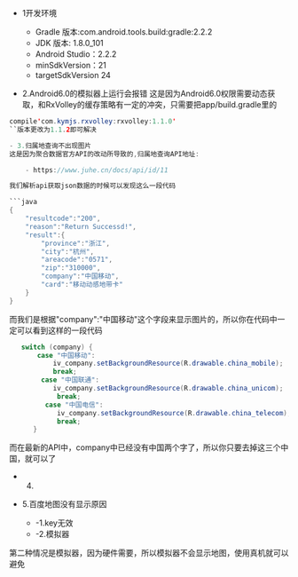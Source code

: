 ﻿



- 1开发环境

    - Gradle 版本:com.android.tools.build:gradle:2.2.2
    - JDK 版本: 1.8.0_101
    - Android Studio：2.2.2
    - minSdkVersion：21
    - targetSdkVersion 24


- 2.Android6.0的模拟器上运行会报错
这是因为Android6.0权限需要动态获取，和RxVolley的缓存策略有一定的冲突，只需要把app/build.gradle里的

```java
compile'com.kymjs.rxvolley:rxvolley:1.1.0'
``版本更改为1.1.2即可解决

- 3.归属地查询不出现图片
这是因为聚合数据官方API的改动所导致的,归属地查询API地址:

    - https://www.juhe.cn/docs/api/id/11

我们解析api获取json数据的时候可以发现这么一段代码

```java
{
    "resultcode":"200",
    "reason":"Return Successd!",
    "result":{
        "province":"浙江",
        "city":"杭州",
        "areacode":"0571",
        "zip":"310000",
        "company":"中国移动",
        "card":"移动动感地带卡"
    }
}
```

而我们是根据"company":"中国移动"这个字段来显示图片的，所以你在代码中一定可以看到这样的一段代码

```java
   switch (company) {
       case "中国移动":
           iv_company.setBackgroundResource(R.drawable.china_mobile);
           break;
        case "中国联通":
           iv_company.setBackgroundResource(R.drawable.china_unicom);
            break;
         case "中国电信":
            iv_company.setBackgroundResource(R.drawable.china_telecom);
            break;
      }
```

而在最新的API中，company中已经没有中国两个字了，所以你只要去掉这三个中国，就可以了

- 4.

- 5.百度地图没有显示原因

    - -1.key无效
    - -2.模拟器

第二种情况是模拟器，因为硬件需要，所以模拟器不会显示地图，使用真机就可以避免

```